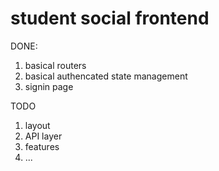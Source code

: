 
# student social frontend
DONE:
1. basical routers
2. basical authencated state management
3. signin page

TODO
1. layout
2. API layer
3. features
4. ...